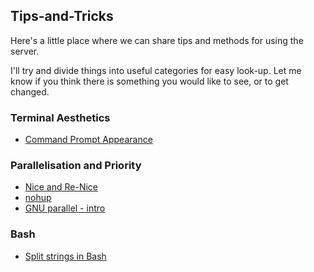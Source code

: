 ## Tips-and-Tricks

Here's a little place where we can share tips and methods for using the server.

I'll try and divide things into useful categories for easy look-up. Let me know if you think there is something you would like to see, or to get changed.


### Terminal Aesthetics

* [Command Prompt Appearance](https://github.com/TBooker/Tips-and-Tricks/blob/master/command-prompt/cmd-prompt.md)



### Parallelisation and Priority
* [Nice and Re-Nice](https://github.com/TBooker/Tips-and-Tricks/blob/master/parallelisation-and-priority/nice-and-renice.md)
* [nohup](https://github.com/TBooker/Tips-and-Tricks/blob/master/parallelisation-and-priority/nohup-and-%26.md)
* [GNU parallel - intro](https://github.com/TBooker/Tips-and-Tricks/blob/master/parallelisation-and-priority/GNU-parallel-primer.md)

### Bash

* [Split strings in Bash](https://github.com/TBooker/Tips-and-Tricks/blob/master/Bash/split-strings-in-shell.md)
